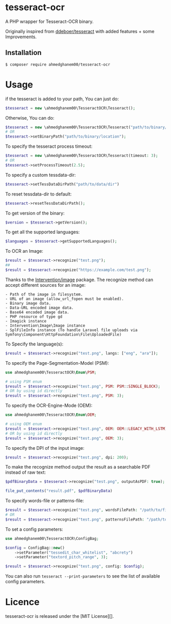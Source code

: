 # tesseract-ocr

A PHP wrapper for Tesseract-OCR binary.

Originally inspired from [ddeboer/tesseract](https://github.com/ddeboer/tesseract) with added features + some
Improvements.

## Installation

````
$ composer require ahmedghanem00/tesseract-ocr
````

# Usage

if the tesseract is added to your path, You can just do:

````php
$tesseract = new \ahmedghanem00\TesseractOCR\Tesseract();
````

Otherwise, You can do:

````php
$tesseract = new \ahmedghanem00\TesseractOCR\Tesseract("path/to/binary/location");
# OR
$tesseract->setBinaryPath("path/to/binary/location");
````

To specify the tesseract process timeout:

````php
$tesseract = new \ahmedghanem00\TesseractOCR\Tesseract(timeout: 3);
# OR
$tesseract->setProcessTimeout(2.5);
````

To specify a custom tessdata-dir:

````php
$tesseract->setTessDataDirPath("path/to/data/dir")
````

To reset tessdata-dir to default:

````php
$tesseract->resetTessDataDirPath();
````

To get version of the binary:

````php
$version = $tesseract->getVersion();
````

To get all the supported languages:

````php
$languages = $tesseract->getSupportedLanguages();
````

To OCR an Image:

````php
$result = $tesseract->recognize("test.png");
##
$result = $tesseract->recognize("https://example.com/test.png");
````

Thanks to the [Intervention/image](https://github.com/Intervention/image) package. The recognize method can accept
different sources for an image:

    - Path of the image in filesystem.
    - URL of an image (allow_url_fopen must be enabled).
    - Binary image data.
    - Data-URL encoded image data.
    - Base64 encoded image data.
    - PHP resource of type gd
    - Imagick instance
    - Intervention\Image\Image instance
    - SplFileInfo instance (To handle Laravel file uploads via Symfony\Component\HttpFoundation\File\UploadedFile)

To Specify the language(s):

````php
$result = $tesseract->recognize("test.png", langs: ["eng", "ara"]);
````

To specify the Page-Segmentation-Model (PSM):

````php
use ahmedghanem00\TesseractOCR\Enum\PSM;

# using PSM enum
$result = $tesseract->recognize("test.png", PSM: PSM::SINGLE_BLOCK);
# OR by using id directly
$result = $tesseract->recognize("test.png", PSM: 3);
````

To specify the OCR-Engine-Mode (OEM):

````php
use ahmedghanem00\TesseractOCR\Enum\OEM;

# using OEM enum
$result = $tesseract->recognize("test.png", OEM: OEM::LEGACY_WITH_LSTM);
# OR by using id directly
$result = $tesseract->recognize("test.png", OEM: 3);
````

To specify the DPI of the input image:

````php
$result = $tesseract->recognize("test.png", dpi: 200);
````

To make the recognize method output the result as a searchable PDF instead of raw text:

````php
$pdfBinaryData = $tesseract->recognize("test.png", outputAsPDF: true);

file_put_contents("result.pdf", $pdfBinaryData)
````

To specify words-file or patterns-file:

````php
$result = $tesseract->recognize("test.png", wordsFilePath: "/path/to/file");
# OR
$result = $tesseract->recognize("test.png", patternsFilePath: "/path/to/file");
````

To set a config parameters:

````php
use ahmedghanem00\TesseractOCR\ConfigBag;

$config = ConfigBag::new()
    ->setParameter("tessedit_char_whitelist", "abcrety")
    ->setParameter("textord_pitch_range", 3);

$result = $tesseract->recognize("test.png", config: $config);
````

You can also run `tesseract --print-parameters` to see the list of available config parameters.

# Licence

tesseract-ocr is released under the [MIT License][].

